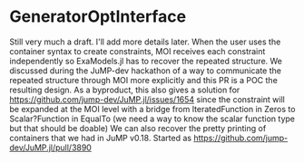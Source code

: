 # GeneratorOptInterface

Still very much a draft. I'll add more details later.
When the user uses the container syntax to create constraints, MOI receives each constraint independently so ExaModels.jl has to recover the repeated structure. We discussed during the JuMP-dev hackathon of a way to communicate the repeated structure through MOI more explicitly and this PR is a POC the resulting design.
As a byproduct, this also gives a solution for https://github.com/jump-dev/JuMP.jl/issues/1654 since the constraint will be expanded at the MOI level with a bridge from IteratedFunction in Zeros to Scalar?Function in EqualTo (we need a way to know the scalar function type but that should be doable)
We can also recover the pretty printing of containers that we had in JuMP v0.18.
Started as https://github.com/jump-dev/JuMP.jl/pull/3890
